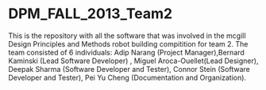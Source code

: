 DPM_FALL_2013_Team2
===================

This is the repository with all the software that was involved in the mcgill Design Principles and Methods robot building compitition for team 2. 
The team consisted of 6 individuals: Adip Narang (Project Manager),Bernard Kaminski (Lead Software Developer) , Miguel Aroca-Ouellet(Lead Designer),
Deepak Sharma (Software Developer and Tester), Connor Stein (Software Developer and Tester), Pei Yu Cheng (Documentation and Organization).
